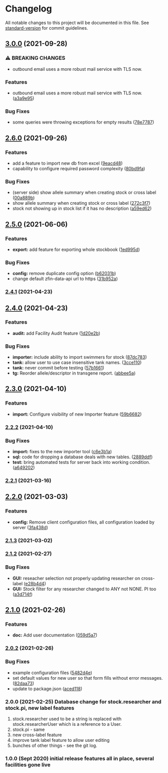 # Changelog

All notable changes to this project will be documented in this file. See [standard-version](https://github.com/conventional-changelog/standard-version) for commit guidelines.

## [3.0.0](https://github.com/tmoens/zebrafish-facility-manager/compare/v2.6.0...v3.0.0) (2021-09-28)


### ⚠ BREAKING CHANGES

* outbound email uses a more robust mail service with TLS now.

### Features

* outbound email uses a more robust mail service with TLS now. ([a3a9e95](https://github.com/tmoens/zebrafish-facility-manager/commit/a3a9e950366cd2ea537ce35c14da63c6cc7225f7))


### Bug Fixes

* some queries were throwing exceptions for empty results ([78e7787](https://github.com/tmoens/zebrafish-facility-manager/commit/78e7787bf03fede5e1cf1e9755906858d621bdd9))

## [2.6.0](https://github.com/tmoens/zebrafish-facility-manager/compare/v2.5.0...v2.6.0) (2021-09-26)


### Features

* add a feature to import new db from excel ([9eacd48](https://github.com/tmoens/zebrafish-facility-manager/commit/9eacd4852f829de6fc6ac6d1abf0efa8eb518b6a))
* capability to configure required password complexity ([80bd9fa](https://github.com/tmoens/zebrafish-facility-manager/commit/80bd9fab966f5f2e586cd0120b9171e8011f6049))


### Bug Fixes

* (server side) show allele summary when creating stock or cross label ([00a889b](https://github.com/tmoens/zebrafish-facility-manager/commit/00a889b183092771c3ddd942a4efd6b9bc36d621))
* show allele summary when creating stock or cross label ([272c3f7](https://github.com/tmoens/zebrafish-facility-manager/commit/272c3f71b141037bc4cb960a7fdfb249001edf75))
* stock not showing up in stock list if it has no description ([a59ed62](https://github.com/tmoens/zebrafish-facility-manager/commit/a59ed623e338e3d3688eead4b55ab4f1b6fa9f30))

## [2.5.0](https://github.com/tmoens/zebrafish-facility-manager/compare/v2.4.1...v2.5.0) (2021-06-06)


### Features

* **export:** add feature for exporting whole stockbook ([1ed995d](https://github.com/tmoens/zebrafish-facility-manager/commit/1ed995d442af40214600923c84f3fe8ea3e53103))


### Bug Fixes

* **config:** remove duplicate config option ([b62031b](https://github.com/tmoens/zebrafish-facility-manager/commit/b62031b1a02dea5eeb38db90026e44d8fa13250b))
* change default zfin-data-api url to https ([31b952a](https://github.com/tmoens/zebrafish-facility-manager/commit/31b952aa07571710eaac8eabad5ddf265bad09aa))

### [2.4.1](https://github.com/tmoens/zebrafish-facility-manager/compare/v2.4.0...v2.4.1) (2021-04-23)

## [2.4.0](https://github.com/tmoens/zebrafish-facility-manager/compare/v2.3.0...v2.4.0) (2021-04-23)


### Features

* **audit:** add Facility Audit feature ([1d20e2b](https://github.com/tmoens/zebrafish-facility-manager/commit/1d20e2bc46a3a4d24c543005c3439b203d00c133))


### Bug Fixes

* **importer:** include ability to import swimmers for stock ([87dc783](https://github.com/tmoens/zebrafish-facility-manager/commit/87dc783cff7cc29268557f5bc34eac3a0cbb1fc2))
* **tank:** allow user to use case insensitive tank names. ([3cce110](https://github.com/tmoens/zebrafish-facility-manager/commit/3cce11079665f333cc443e423b946385f037b750))
* **tank:** never commit before testing ([57b1661](https://github.com/tmoens/zebrafish-facility-manager/commit/57b16618d624ec9079752b4e472da285bc4dd74b))
* **tg:** Reorder allele/descriptor in transgene report. ([abbee5a](https://github.com/tmoens/zebrafish-facility-manager/commit/abbee5afa453b6a42e07d3f40108449f2d7feaf3))

## [2.3.0](https://github.com/tmoens/zebrafish-facility-manager/compare/v2.2.2...v2.3.0) (2021-04-10)


### Features

* **import:** Configure visibility of new Importer feature ([59b6682](https://github.com/tmoens/zebrafish-facility-manager/commit/59b66820e63363a5271e205485c7edfcf1b96ae1))

### [2.2.2](https://github.com/tmoens/zebrafish-facility-manager/compare/v2.2.1...v2.2.2) (2021-04-10)


### Bug Fixes

* **import:** fixes to the new importer tool ([c6e3b1a](https://github.com/tmoens/zebrafish-facility-manager/commit/c6e3b1a10ae212aa76b40d4b4309a9b401f3e11e))
* **sql:** code for dropping a database deals with new tables. ([2889ddf](https://github.com/tmoens/zebrafish-facility-manager/commit/2889ddfdb932c99309d08d25b6a0db525eeaa3b3))
* **test:** bring automated tests for server back into working condition. ([a649202](https://github.com/tmoens/zebrafish-facility-manager/commit/a6492023fe4ea5a3857979cdef6aa9e251c0dde2))

### [2.2.1](https://github.com/tmoens/zebrafish-facility-manager/compare/v2.2.0...v2.2.1) (2021-03-16)

## [2.2.0](https://github.com/tmoens/zebrafish-facility-manager/compare/v2.1.3...v2.2.0) (2021-03-03)


### Features

* **config:** Remove client configuration files, all configuration loaded by server ([3fa438d](https://github.com/tmoens/zebrafish-facility-manager/commit/3fa438dd53ed01fd096ed3e7846a4c57a12845db))

### [2.1.3](https://github.com/tmoens/zebrafish-facility-manager/compare/v2.1.2...v2.1.3) (2021-03-02)

### [2.1.2](https://github.com/tmoens/zebrafish-facility-manager/compare/v2.1.0...v2.1.2) (2021-02-27)


### Bug Fixes

* **GUI:** reseacher selection not properly updating researcher on cross-label ([e28b4d4](https://github.com/tmoens/zebrafish-facility-manager/commit/e28b4d441d6305325a4d2366387e0423b2aa1e19))
* **GUI:** Stock filter for any researcher changed to ANY not NONE. PI too ([a3d714f](https://github.com/tmoens/zebrafish-facility-manager/commit/a3d714ff548846291903e6384bc938d5f2df1fbc))


## [2.1.0](https://github.com/tmoens/zebrafish-facility-manager/compare/v2.0.2...v2.1.0) (2021-02-26)


### Features

* **doc:** Add user documentation ([059d5a7](https://github.com/tmoens/zebrafish-facility-manager/commit/059d5a713274b30967fe10a52d4abe96532579a7))

### [2.0.2](https://github.com/tmoens/zebrafish-facility-manager/compare/v0.0.4...v2.0.2) (2021-02-26)


### Bug Fixes

* example configuration files ([5482d4e](https://github.com/tmoens/zebrafish-facility-manager/commit/5482d4e026a96b08b30619ae13e3cca7f293ea29))
* set default values for new user so that form fills without error messages. ([82daa73](https://github.com/tmoens/zebrafish-facility-manager/commit/82daa737ebaa6c782cdc12ad5a647823b34eec66))
* update to package.json ([aced118](https://github.com/tmoens/zebrafish-facility-manager/commit/aced118cd3ee6c591992665f8eee8d33e2c7b1fb))

### 2.0.0 (2021-02-25) Database change for stock.researcher and stock.pi, new label features

1. stock.researcher used to be a string is replaced with stock.researcherUser which is
a reference to a User.
1. stock.pi - same
1. new cross-label feature
1. improve tank label feature to allow user editing
1. bunches of other things - see the git log.


### 1.0.0 (Sept 2020) initial release features all in place, several facilities gone live
